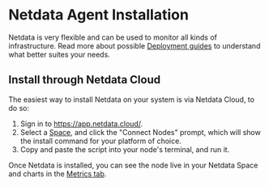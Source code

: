 # Netdata Agent Installation

Netdata is very flexible and can be used to monitor all kinds of infrastructure. Read more about possible [Deployment guides](/docs/deployment-guides/README.md) to understand what better suites your needs.

## Install through Netdata Cloud

The easiest way to install Netdata on your system is via Netdata Cloud, to do so:

1. Sign in to <https://app.netdata.cloud/>.
2. Select a [Space](/docs/netdata-cloud/organize-your-infrastructure-invite-your-team.md#netdata-cloud-spaces), and click the "Connect Nodes" prompt, which will show the install command for your platform of choice.
3. Copy and paste the script into your node's terminal, and run it.

Once Netdata is installed, you can see the node live in your Netdata Space and charts in the [Metrics tab](/docs/dashboards-and-charts/metrics-tab-and-single-node-tabs.md).
